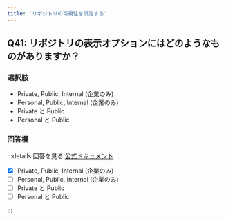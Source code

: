 ```yaml
---
title: 'リポジトリの可視性を設定する'
---
```


## Q41: リポジトリの表示オプションにはどのようなものがありますか？

### 選択肢

- Private, Public, Internal (企業のみ)
- Personal, Public, Internal (企業のみ)
- Private と Public
- Personal と Public

### 回答欄

:::details 回答を見る
[公式ドキュメント](https://docs.github.com/ja/enterprise-cloud@latest/repositories/managing-your-repositorys-settings-and-features/managing-repository-settings/setting-repository-visibility)

- [x] Private, Public, Internal (企業のみ)
- [ ] Personal, Public, Internal (企業のみ)
- [ ] Private と Public
- [ ] Personal と Public

:::
